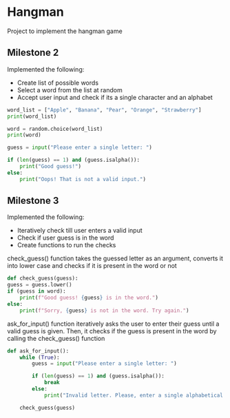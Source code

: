 # Hangman

Project to implement the hangman game

## Milestone 2

Implemented the following:

- Create list of possible words
- Select a word from the list at random
- Accept user input and check if its a single character and an alphabet

```python
word_list = ["Apple", "Banana", "Pear", "Orange", "Strawberry"]
print(word_list)

word = random.choice(word_list)
print(word)

guess = input("Please enter a single letter: ")

if (len(guess) == 1) and (guess.isalpha()):
    print("Good guess!")
else:
    print("Oops! That is not a valid input.")
```

## Milestone 3

Implemented the following:

- Iteratively check till user enters a valid input
- Check if user guess is in the word
- Create functions to run the checks

check_guess() function takes the guessed letter as an argument, converts it into lower case and checks if it is present in the word or not

```python
def check_guess(guess):
guess = guess.lower()
if (guess in word):
    print(f"Good guess! {guess} is in the word.")
else:
    print(f"Sorry, {guess} is not in the word. Try again.")
```

ask_for_input() function iteratively asks the user to enter their guess until a valid guess is given. Then, it checks if the guess is present in the word by calling the check_guess() function

```python
def ask_for_input():
    while (True):
        guess = input("Please enter a single letter: ")

        if (len(guess) == 1) and (guess.isalpha()):
            break
        else:
            print("Invalid letter. Please, enter a single alphabetical character.")

    check_guess(guess)
```
